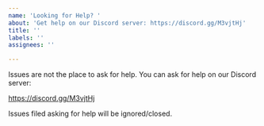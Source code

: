 ```yaml
---
name: 'Looking for Help? '
about: 'Get help on our Discord server: https://discord.gg/M3vjtHj'
title: ''
labels: ''
assignees: ''

---
```


Issues are not the place to ask for help. You can ask for help on our Discord server: 

https://discord.gg/M3vjtHj

Issues filed asking for help will be ignored/closed.
